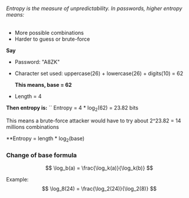 
###### Entropy is the measure of unpredictability. In passwords, higher entropy means:

- More possible combinations
- Harder to guess or brute-force


**Say**
- Password: "A8ZK"
- Character set used: uppercase(26) + lowercase(26) + digits(10) = 62
  
  **This means, base = 62**
  
- Length = 4

**Then entropy is:**
``
	Entropy = 4 * log<sub>2</sub>(62) = 23.82 bits


This means a brute-force attacker would have to try about 2^23.82 = 14 millions combinations

**Entropy = length * log<sub>2</sub>(base)


### Change of base formula

$$
\log_b(a) = \frac{\log_k(a)}{\log_k(b)}
$$


Example:
$$
\log_8(24) = \frac{\log_2(24)}{\log_2(8)}
$$

